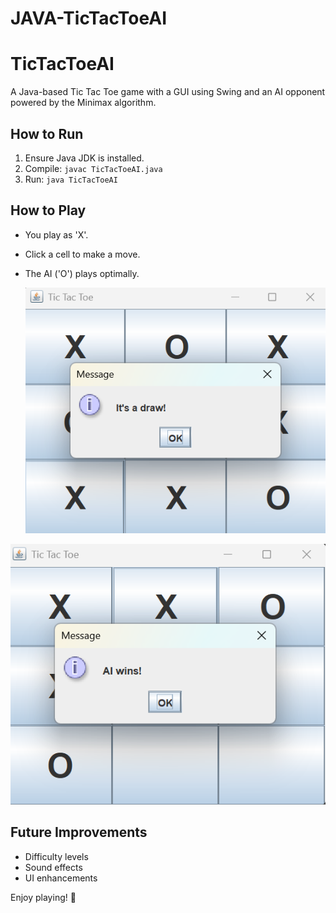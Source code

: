 # JAVA-TicTacToeAI
# TicTacToeAI

A Java-based Tic Tac Toe game with a GUI using Swing and an AI opponent powered by the Minimax algorithm.

## How to Run
1. Ensure Java JDK is installed.
2. Compile: `javac TicTacToeAI.java`
3. Run: `java TicTacToeAI`

## How to Play
- You play as 'X'.
- Click a cell to make a move.
- The AI ('O') plays optimally.

  
  ![Tic Tac Toe Screenshot](https://github.com/Daniikur/JAVA-TicTacToeAI/blob/71aead35ae9504e4f4bcf7145e5cb24fda3d73db/Screenshot%202025-02-11%20123237.png)

 ![Tic Tac Toe Screenshot](https://github.com/Daniikur/JAVA-TicTacToeAI/blob/8142943127b0b6fa8d6494f53754aa470d942620/Screenshot%202025-02-11%20123250.png)
 

## Future Improvements
- Difficulty levels
- Sound effects
- UI enhancements


Enjoy playing! 🎉

